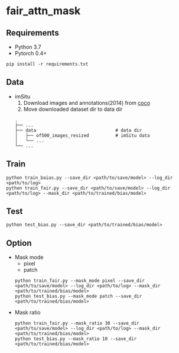 # fair_attn_mask

## Requirements
- Python 3.7
- Pytorch 0.4+
```
pip install -r requirements.txt
```

## Data
* imSitu
  1. Download images and annotations(2014) from [coco](http://cocodataset.org/#download)
  2. Move downloaded dataset dir to data dir
  ```
  .
  ├── ...
  ├── data                              # data dir
  │   ├── of500_images_resized          # imSitu data
  │   └── ...
  └── ...
  ```

## Train
```
python train_baias.py --save_dir <path/to/save/model> --log_dir <path/to/log>
python train_fair.py --save_dir <path/to/save/model> --log_dir <path/to/log> --mask_dir <path/to/trained/bias/model>
```

## Test
```
python test_bias.py --save_dir <path/to/trained/bias/model>
```
## Option
* Mask mode
  * pixel
  * patch
  ```
  python train_fair.py --mask_mode pixel --save_dir <path/to/save/model> --log_dir <path/to/log> --mask_dir <path/to/trained/bias/model>
  python test_bias.py --mask_mode patch --save_dir <path/to/trained/bias/model>
  ```
* Mask ratio
  ```
  python train_fair.py --mask_ratio 30 --save_dir <path/to/save/model> --log_dir <path/to/log> --mask_dir <path/to/trained/bias/model>
  python test_bias.py --mask_ratio 10 --save_dir <path/to/trained/bias/model>
  ```
